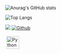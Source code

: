 ![Anurag's GitHub stats](https://github-readme-stats.vercel.app/api?username=DenisPasha&show_icons=true&theme=tokyonight)

![Top Langs](https://github-readme-stats.vercel.app/api/top-langs/?username=DenisPasha&theme=tokyonight)


![](https://visitor-badge.laobi.icu/badge?page_id=DenisPasha.DenisPasha)
[![Github](https://img.shields.io/github/followers/DenisPasha?label=Follow&style=social)](https://github.com/DenisPasha)

 <a href="mailto:dev.peshev@gmail.com"> <img src="https://cdn4.iconfinder.com/data/icons/social-media-2210/24/Gmail-512.png" alt="Python" height="40" style="vertical-align:top; margin:4px"></a>
